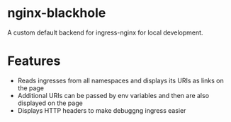 # nginx-blackhole
A custom default backend for ingress-nginx for local development.

# Features

* Reads ingresses from all namespaces and displays its URIs as links on the page
* Additional URIs can be passed by env variables and then are also displayed on the page
* Displays HTTP headers to make debuggng ingress easier
